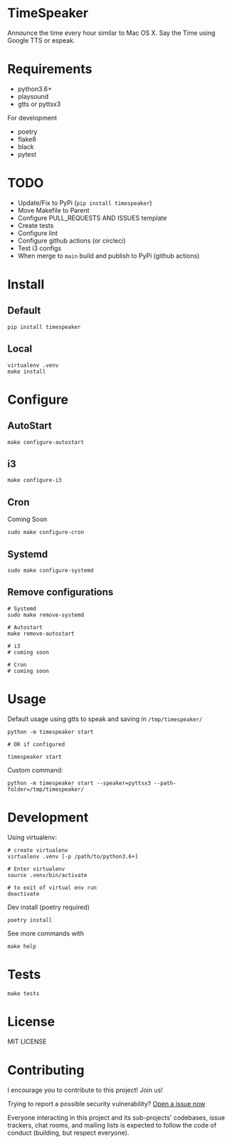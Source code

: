 # TimeSpeaker

Announce the time every hour similar to Mac OS X. Say the Time using Google TTS or espeak.

# Requirements

- python3.6+
- playsound
- gtts or pyttsx3

For development

- poetry 
- flake8
- black
- pytest

# TODO

- Update/Fix to PyPi (`pip install timespeaker`)
- Move Makefile to Parent
- Configure PULL_REQUESTS AND ISSUES template
- Create tests
- Configure lint
- Configure github actions (or circleci)
- Test i3 configs
- When merge to `main` build and publish to PyPi (github actions)

# Install

## Default

```
pip install timespeaker
```

## Local

```
virtualenv .venv 
make install
```

# Configure

## AutoStart

```
make configure-autostart
```

## i3

```
make configure-i3
```

## Cron

Coming Soon

```
sudo make configure-cron
```

## Systemd

```
sudo make configure-systemd
```

## Remove configurations

```
# Systemd
sudo make remove-systemd

# Autostart
make remove-autostart

# i3
# coming soon

# Cron
# coming soon
```

# Usage

Default usage using gtts to speak and saving in `/tmp/timespeaker/`
```
python -m timespeaker start

# OR if configured

timespeaker start
```

Custom command:
```
python -m timespeaker start --speaker=pyttsx3 --path-folder=/tmp/timespeaker/
```

# Development

Using virtualenv:

```
# create virtualenv
virtualenv .venv [-p /path/to/python3.6+]

# Enter virtualenv
source .venv/bin/activate

# to exit of virtual env run 
deactivate
```

Dev install (poetry required)
```
poetry install
```

See more commands with
```
make help
```

# Tests

```
make tests 
```

# License

MIT LICENSE

# Contributing

I encourage you to contribute to this project! Join us!

Trying to report a possible security vulnerability? [Open a issue now](https://github.com/wallacesilva/timespeaker/issues/new)

Everyone interacting in this project and its sub-projects' codebases, issue trackers, chat rooms, and mailing lists is expected to follow the code of conduct (building, but respect everyone).
